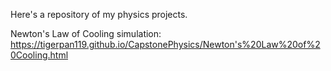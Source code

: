 Here's a repository of my physics projects.

Newton's Law of Cooling simulation:
https://tigerpan119.github.io/CapstonePhysics/Newton's%20Law%20of%20Cooling.html
